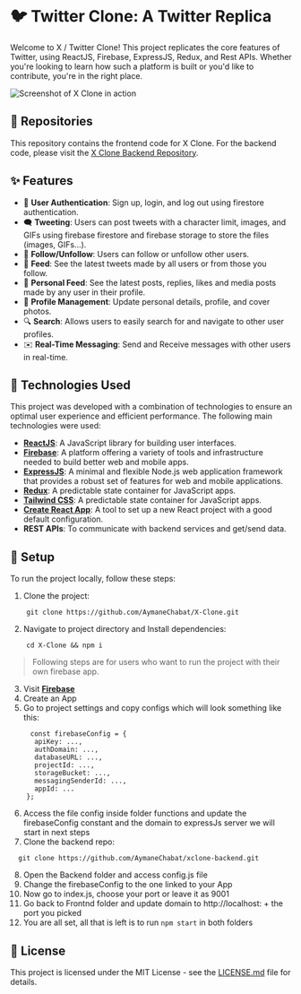# 🐦 Twitter Clone: A Twitter Replica

Welcome to X / Twitter Clone! This project replicates the core features of Twitter, using ReactJS, Firebase, ExpressJS, Redux, and Rest APIs. Whether you're looking to learn how such a platform is built or you'd like to contribute, you're in the right place.

![Screenshot of X Clone in action](https://firebasestorage.googleapis.com/v0/b/realchat-4fd5d.appspot.com/o/Screenshot%202023-10-04%20133109.png?alt=media&token=93bc733c-975c-48a8-b36c-c79d916fb680)
## 📂 Repositories

This repository contains the frontend code for X Clone. For the backend code, please visit the [X Clone Backend Repository](https://github.com/AymaneChabat/xclone-backend).
## ✨ Features

- 🔐 **User Authentication**: Sign up, login, and log out using firestore authentication.
- 🗨️ **Tweeting**: Users can post tweets with a character limit, images, and GIFs using firebase firestore and firebase storage to store the files (images, GIFs...).
- 👥 **Follow/Unfollow**: Users can follow or unfollow other users.
- 📡 **Feed**: See the latest tweets made by all users or from those you follow.
- 📰 **Personal Feed**: See the latest posts, replies, likes and media posts made by any user in their profile.
- 👤 **Profile Management**: Update personal details, profile, and cover photos.
- 🔍 **Search**: Allows users to easily search for and navigate to other user profiles.
- ✉️ **Real-Time Messaging**: Send and Receive messages with other users in real-time.

## 🔧 Technologies Used

This project was developed with a combination of technologies to ensure an optimal user experience and efficient performance. The following main technologies were used:

- **[ReactJS](https://reactjs.org/)**: A JavaScript library for building user interfaces.
- **[Firebase](https://firebase.google.com/)**: A platform offering a variety of tools and infrastructure needed to build better web and mobile apps.
- **[ExpressJS](https://expressjs.com/)**: A minimal and flexible Node.js web application framework that provides a robust set of features for web and mobile applications.
- **[Redux](https://redux.js.org/)**: A predictable state container for JavaScript apps.
- **[Tailwind CSS](https://tailwindcss.com/docs/installation)**: A predictable state container for JavaScript apps.
- **[Create React App](https://github.com/facebook/create-react-app)**: A tool to set up a new React project with a good default configuration.
- **REST APIs**: To communicate with backend services and get/send data.

## 🚀 Setup

To run the project locally, follow these steps:
1. Clone the project:
```
    git clone https://github.com/AymaneChabat/X-Clone.git
```
2. Navigate to project directory and Install dependencies:
```
    cd X-Clone && npm i
```
> Following steps are for users who want to run the project with their own firebase app.
3.  Visit **[Firebase](https://console.firebase.google.com/)**
4.  Create an App
5.  Go to project settings and copy configs which will look something like this:
```
     const firebaseConfig = {
      apiKey: ...,
      authDomain: ...,
      databaseURL: ...,
      projectId: ...,
      storageBucket: ...,
      messagingSenderId: ...,
      appId: ... 
    };
```
6.  Access the file config inside folder functions and update the firebaseConfig constant and the domain to expressJs server we will start in next steps
7.  Clone the backend repo:
```
  git clone https://github.com/AymaneChabat/xclone-backend.git
```
8.  Open the Backend folder and access config.js file
9.  Change the firebaseConfig to the one linked to your App
10. Now go to index.js, choose your port or leave it as 9001
11. Go back to Frontnd folder and update domain to http://localhost: + the port you picked
12. You are all set, all that is left is to run ```npm start``` in both folders


## 📜 License

This project is licensed under the MIT License - see the [LICENSE.md](URL_TO_LICENSE.md) file for details.
